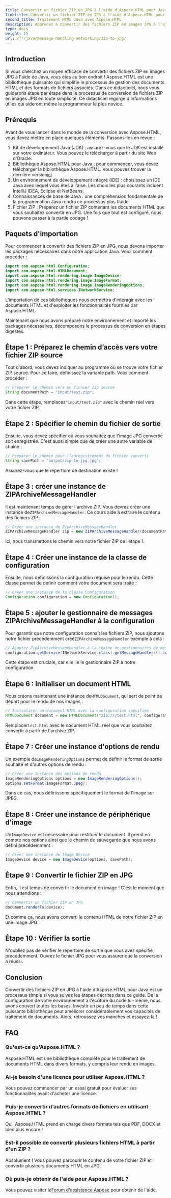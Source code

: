 ```yaml
---
title: Convertir un fichier ZIP en JPG à l'aide d'Aspose.HTML pour Java
linktitle: Convertir un fichier ZIP en JPG à l'aide d'Aspose.HTML pour Java
second_title: Traitement HTML Java avec Aspose.HTML
description: Apprenez à convertir des fichiers ZIP en images JPG à l'aide d'Aspose.HTML pour Java avec ce guide étape par étape.
type: docs
weight: 15
url: /fr/java/message-handling-networking/zip-to-jpg/
---
```

## Introduction
Si vous cherchez un moyen efficace de convertir des fichiers ZIP en images JPG à l'aide de Java, vous êtes au bon endroit ! Aspose.HTML est une bibliothèque puissante qui simplifie le processus de gestion des documents HTML et des formats de fichiers associés. Dans ce didacticiel, nous vous guiderons étape par étape dans le processus de conversion de fichiers ZIP en images JPG en toute simplicité. Ce didacticiel regorge d'informations utiles qui aideront même le programmeur le plus novice.
## Prérequis
Avant de vous lancer dans le monde de la conversion avec Aspose.HTML, vous devez mettre en place quelques éléments. Passons-les en revue :
1. Kit de développement Java (JDK) : assurez-vous que le JDK est installé sur votre ordinateur. Vous pouvez le télécharger à partir du site Web d'Oracle.
2.  Bibliothèque Aspose.HTML pour Java : pour commencer, vous devez télécharger la bibliothèque Aspose.HTML. Vous pouvez trouver la dernière version[ici](https://releases.aspose.com/html/java/).
3. Un environnement de développement intégré (IDE) : choisissez un IDE Java avec lequel vous êtes à l'aise. Les choix les plus courants incluent IntelliJ IDEA, Eclipse et NetBeans.
4. Connaissances de base de Java : une compréhension fondamentale de la programmation Java rendra ce processus plus fluide.
5. Fichier ZIP : Préparez un fichier ZIP contenant les documents HTML que vous souhaitez convertir en JPG.
Une fois que tout est configuré, nous pouvons passer à la partie codage !
## Paquets d'importation
Pour commencer à convertir des fichiers ZIP en JPG, nous devons importer les packages nécessaires dans notre application Java. Voici comment procéder :
```java
import com.aspose.html.Configuration;
import com.aspose.html.HTMLDocument;
import com.aspose.html.rendering.image.ImageDevice;
import com.aspose.html.rendering.image.ImageFormat;
import com.aspose.html.rendering.image.ImageRenderingOptions;
import com.aspose.html.services.INetworkService;
```
L'importation de ces bibliothèques nous permettra d'interagir avec les documents HTML et d'exploiter les fonctionnalités fournies par Aspose.HTML.

Maintenant que nous avons préparé notre environnement et importé les packages nécessaires, décomposons le processus de conversion en étapes digestes.
## Étape 1 : Préparez le chemin d’accès vers votre fichier ZIP source
Tout d'abord, vous devez indiquer au programme où se trouve votre fichier ZIP source. Pour ce faire, définissez la variable path. Voici comment procéder :
```java
// Préparer le chemin vers un fichier zip source
String documentPath = "input/test.zip";
```
 Dans cette étape, remplacez`"input/test.zip"` avec le chemin réel vers votre fichier ZIP. 
## Étape 2 : Spécifier le chemin du fichier de sortie
Ensuite, vous devez spécifier où vous souhaitez que l'image JPG convertie soit enregistrée. C'est aussi simple que de créer une autre variable de chaîne :
```java
// Préparer le chemin pour l’enregistrement du fichier converti
String savePath = "output/zip-to-jpg.jpg";
```
Assurez-vous que le répertoire de destination existe !
## Étape 3 : créer une instance de ZIPArchiveMessageHandler
 Il est maintenant temps de gérer l'archive ZIP. Vous devrez créer une instance de`ZIPArchiveMessageHandler`. Ce cours aide à extraire le contenu des fichiers ZIP :
```java
// Créer une instance de ZipArchiveMessageHandler
ZIPArchiveMessageHandler zip = new ZIPArchiveMessageHandler(documentPath);
```
Ici, nous transmettons le chemin vers notre fichier ZIP de l’étape 1.
## Étape 4 : Créer une instance de la classe de configuration
Ensuite, nous définissons la configuration requise pour le rendu. Cette classe permet de définir comment votre document sera traité :
```java
// Créer une instance de la classe Configuration
Configuration configuration = new Configuration();
```
## Étape 5 : ajouter le gestionnaire de messages ZIPArchiveMessageHandler à la configuration
 Pour garantir que notre configuration connaît les fichiers ZIP, nous ajoutons notre fichier précédemment créé`ZIPArchiveMessageHandler` exemple à cela :
```java
// Ajoutez ZipArchiveMessageHandler à la chaîne de gestionnaires de messages existants
configuration.getService(INetworkService.class).getMessageHandlers().addItem(zip);
```
Cette étape est cruciale, car elle lie le gestionnaire ZIP à notre configuration.
## Étape 6 : Initialiser un document HTML
 Nous créons maintenant une instance de`HTMLDocument`, qui sert de point de départ pour le rendu de nos images :
```java
// Initialiser un document HTML avec la configuration spécifiée
HTMLDocument document = new HTMLDocument("zip:///test.html", configuration);
```
 Remplacer`test.html` avec le document HTML réel que vous souhaitez convertir à partir de l'archive ZIP.
## Étape 7 : Créer une instance d'options de rendu
 Un exemple de`ImageRenderingOptions` permet de définir le format de sortie souhaité et d'autres options de rendu :
```java
// Créer une instance des options de rendu
ImageRenderingOptions options = new ImageRenderingOptions();
options.setFormat(ImageFormat.Jpeg);
```
Dans ce cas, nous définissons spécifiquement le format de l'image sur JPEG.
## Étape 8 : Créer une instance de périphérique d'image
 Un`ImageDevice` est nécessaire pour restituer le document. Il prend en compte nos options ainsi que le chemin de sauvegarde que nous avons défini précédemment :
```java
// Créer une instance de Image Device
ImageDevice device = new ImageDevice(options, savePath);
```
## Étape 9 : Convertir le fichier ZIP en JPG
Enfin, il est temps de convertir le document en image ! C'est le moment que nous attendions :
```java
// Convertir un fichier ZIP en JPG
document.renderTo(device);
```
Et comme ça, nous avons converti le contenu HTML de notre fichier ZIP en une image JPG. 
## Étape 10 : Vérifier la sortie
N'oubliez pas de vérifier le répertoire de sortie que vous avez spécifié précédemment. Ouvrez le fichier JPG pour vous assurer que la conversion a réussi.
## Conclusion
Convertir des fichiers ZIP en JPG à l'aide d'Aspose.HTML pour Java est un processus simple si vous suivez les étapes décrites dans ce guide. De la configuration de votre environnement à l'écriture du code lui-même, nous avons couvert toutes les bases. Investir un peu de temps dans cette puissante bibliothèque peut améliorer considérablement vos capacités de traitement de documents. Alors, retroussez vos manches et essayez-la !
## FAQ
### Qu'est-ce qu'Aspose.HTML ?
Aspose.HTML est une bibliothèque complète pour le traitement de documents HTML dans divers formats, y compris leur rendu en images.
### Ai-je besoin d'une licence pour utiliser Aspose.HTML ?
Vous pouvez commencer par un essai gratuit pour évaluer ses fonctionnalités avant d'acheter une licence.
### Puis-je convertir d’autres formats de fichiers en utilisant Aspose.HTML ?
Oui, Aspose.HTML prend en charge divers formats tels que PDF, DOCX et bien plus encore !
### Est-il possible de convertir plusieurs fichiers HTML à partir d'un ZIP ?
Absolument ! Vous pouvez parcourir le contenu de votre fichier ZIP et convertir plusieurs documents HTML en JPG.
### Où puis-je obtenir de l'aide pour Aspose.HTML ?
 Vous pouvez visiter le[Forum d'assistance Aspose](https://forum.aspose.com/c/html/29) pour obtenir de l'aide.
